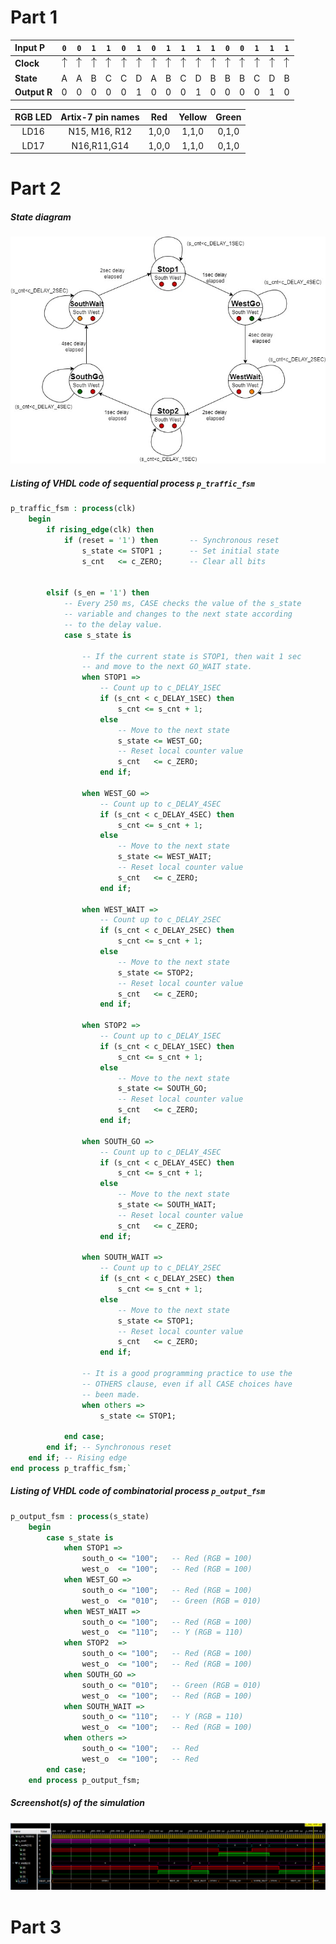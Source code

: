 # Part 1 



| **Input P** | `0` | `0` | `1` | `1` | `0` | `1` | `0` | `1` | `1` | `1` | `1` | `0` | `0` | `1` | `1` | `1` |
| :-- | :-: | :-: | :-: | :-: | :-: | :-: | :-: | :-: | :-: | :-: | :-: | :-: | :-: | :-: | :-: | :-: |
| **Clock** | ![rising](eq_uparrow.png) | ![rising](eq_uparrow.png) | ![rising](eq_uparrow.png) | ![rising](eq_uparrow.png) | ![rising](eq_uparrow.png) | ![rising](eq_uparrow.png) | ![rising](eq_uparrow.png) | ![rising](eq_uparrow.png) | ![rising](eq_uparrow.png) | ![rising](eq_uparrow.png) | ![rising](eq_uparrow.png) | ![rising](eq_uparrow.png) | ![rising](eq_uparrow.png) | ![rising](eq_uparrow.png) | ![rising](eq_uparrow.png) | ![rising](eq_uparrow.png) |
| **State** | A | A | B | C | C | D | A | B | C | D | B | B | B | C | D | B |
| **Output R** | 0 | 0 | 0 | 0 | 0 | 1 | 0 | 0 | 0 | 1 | 0 | 0 | 0 | 0 | 1 | 0 |



| **RGB LED** | **Artix-7 pin names** | **Red** | **Yellow** | **Green** |
| :-: | :-: | :-: | :-: | :-: |
| LD16 | N15, M16, R12 | 1,0,0 | 1,1,0 | 0,1,0 |
| LD17 | N16,R11,G14 | 1,0,0 | 1,1,0 | 0,1,0 |



# Part 2

##### State diagram

![diagram](diagram.jpg)



##### Listing of VHDL code of sequential process `p_traffic_fsm`

```vhdl
p_traffic_fsm : process(clk)
    begin
        if rising_edge(clk) then
            if (reset = '1') then       -- Synchronous reset
                s_state <= STOP1 ;      -- Set initial state
                s_cnt   <= c_ZERO;      -- Clear all bits


        elsif (s_en = '1') then
            -- Every 250 ms, CASE checks the value of the s_state 
            -- variable and changes to the next state according 
            -- to the delay value.
            case s_state is

                -- If the current state is STOP1, then wait 1 sec
                -- and move to the next GO_WAIT state.
                when STOP1 =>
                    -- Count up to c_DELAY_1SEC
                    if (s_cnt < c_DELAY_1SEC) then
                        s_cnt <= s_cnt + 1;
                    else
                        -- Move to the next state
                        s_state <= WEST_GO;
                        -- Reset local counter value
                        s_cnt   <= c_ZERO;
                    end if;

                when WEST_GO =>
                    -- Count up to c_DELAY_4SEC
                    if (s_cnt < c_DELAY_4SEC) then
                        s_cnt <= s_cnt + 1;
                    else
                        -- Move to the next state
                        s_state <= WEST_WAIT;
                        -- Reset local counter value
                        s_cnt   <= c_ZERO;
                    end if;
                    
                when WEST_WAIT =>
                    -- Count up to c_DELAY_2SEC
                    if (s_cnt < c_DELAY_2SEC) then
                        s_cnt <= s_cnt + 1;
                    else
                        -- Move to the next state
                        s_state <= STOP2;
                        -- Reset local counter value
                        s_cnt   <= c_ZERO;
                    end if;
               
                when STOP2 =>
                    -- Count up to c_DELAY_1SEC
                    if (s_cnt < c_DELAY_1SEC) then
                        s_cnt <= s_cnt + 1;
                    else
                        -- Move to the next state
                        s_state <= SOUTH_GO;
                        -- Reset local counter value
                        s_cnt   <= c_ZERO;
                    end if;
                
                when SOUTH_GO =>
                    -- Count up to c_DELAY_4SEC
                    if (s_cnt < c_DELAY_4SEC) then
                        s_cnt <= s_cnt + 1;
                    else
                        -- Move to the next state
                        s_state <= SOUTH_WAIT;
                        -- Reset local counter value
                        s_cnt   <= c_ZERO;
                    end if;
                   
                when SOUTH_WAIT =>
                    -- Count up to c_DELAY_2SEC
                    if (s_cnt < c_DELAY_2SEC) then
                        s_cnt <= s_cnt + 1;
                    else
                        -- Move to the next state
                        s_state <= STOP1;
                        -- Reset local counter value
                        s_cnt   <= c_ZERO;
                    end if;
                   
                -- It is a good programming practice to use the 
                -- OTHERS clause, even if all CASE choices have 
                -- been made. 
                when others =>
                    s_state <= STOP1;

            end case;
        end if; -- Synchronous reset
    end if; -- Rising edge
end process p_traffic_fsm;`
```
##### Listing of VHDL code of combinatorial process `p_output_fsm`

```vhdl
p_output_fsm : process(s_state)
    begin
        case s_state is
            when STOP1 =>
                south_o <= "100";   -- Red (RGB = 100)
                west_o  <= "100";   -- Red (RGB = 100)
            when WEST_GO =>
                south_o <= "100";   -- Red (RGB = 100)
                west_o  <= "010";   -- Green (RGB = 010)
            when WEST_WAIT =>
                south_o <= "100";   -- Red (RGB = 100)
                west_o  <= "110";   -- Y (RGB = 110)
            when STOP2  =>
                south_o <= "100";   -- Red (RGB = 100)
                west_o  <= "100";   -- Red (RGB = 100)
            when SOUTH_GO =>
                south_o <= "010";   -- Green (RGB = 010)
                west_o  <= "100";   -- Red (RGB = 100)
            when SOUTH_WAIT =>
                south_o <= "110";   -- Y (RGB = 110) 
                west_o  <= "100";   -- Red (RGB = 100)   
            when others =>
                south_o <= "100";   -- Red
                west_o  <= "100";   -- Red
        end case;
    end process p_output_fsm;
```



##### Screenshot(s) of the simulation

![](screenshot.PNG)



# Part 3


